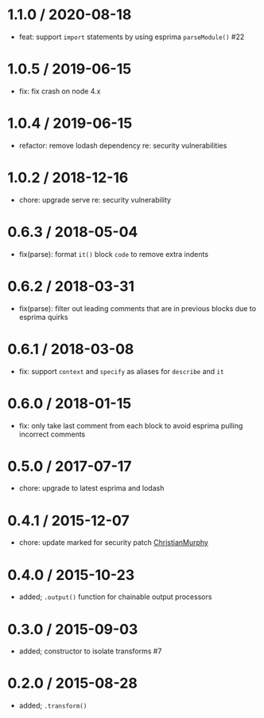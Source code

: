 1.1.0 / 2020-08-18
==================
 * feat: support `import` statements by using esprima `parseModule()` #22

1.0.5 / 2019-06-15
==================
 * fix: fix crash on node 4.x

1.0.4 / 2019-06-15
==================
 * refactor: remove lodash dependency re: security vulnerabilities

1.0.2 / 2018-12-16
==================
 * chore: upgrade serve re: security vulnerability

0.6.3 / 2018-05-04
==================
 * fix(parse): format `it()` block `code` to remove extra indents

0.6.2 / 2018-03-31
==================
 * fix(parse): filter out leading comments that are in previous blocks due to esprima quirks

0.6.1 / 2018-03-08
==================
 * fix: support `context` and `specify` as aliases for `describe` and `it`

0.6.0 / 2018-01-15
==================
 * fix: only take last comment from each block to avoid esprima pulling incorrect comments

0.5.0 / 2017-07-17
==================
 * chore: upgrade to latest esprima and lodash

0.4.1 / 2015-12-07
==================
 * chore: update marked for security patch [ChristianMurphy](ChristianMurphy)

0.4.0 / 2015-10-23
==================
 * added; `.output()` function for chainable output processors

0.3.0 / 2015-09-03
==================
 * added; constructor to isolate transforms #7

0.2.0 / 2015-08-28
==================
 * added; `.transform()`
